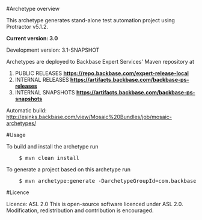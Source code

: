 #Archetype overview

This archetype generates stand-alone test automation project using Protractor v5.1.2.

**Current version: 3.0**

Development version: 3.1-SNAPSHOT

Archetypes are deployed to Backbase Expert Services' Maven repository at

1. PUBLIC RELEASES   					**https://repo.backbase.com/expert-release-local** 
2. INTERNAL RELEASES                	**https://artifacts.backbase.com/backbase-ps-releases**
3. INTERNAL SNAPSHOTS               	**https://artifacts.backbase.com/backbase-ps-snapshots**

Automatic build: http://esjnks.backbase.com/view/Mosaic%20Bundles/job/mosaic-archetypes/

#Usage

To build and install the archetype run

<pre>
	$ mvn clean install
</pre>

To generate a project based on this archetype run

<pre>
	$ mvn archetype:generate -DarchetypeGroupId=com.backbase.expert.tools -DarchetypeArtifactId=backbase-e2e-tests-archetype -DarchetypeVersion=3.0
</pre>

#Licence 

Licence: ASL 2.0
This is open-source software licenced under ASL 2.0. Modification, redistribution and contribution is encouraged.

